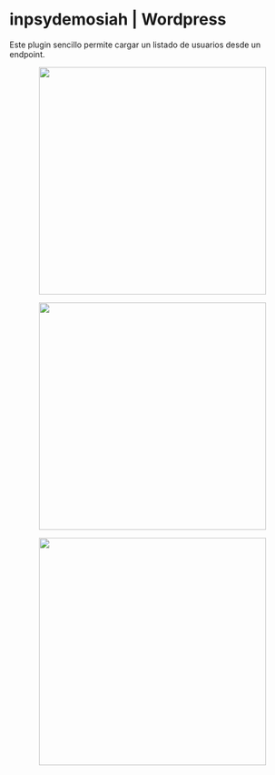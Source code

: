 # inpsydemosiah | Wordpress
Este plugin sencillo permite cargar un listado de usuarios desde un endpoint.
<p align="center"><img src="https://imgur.com/wXRWgif" width="400"></p>
<p align="center"><img src="https://imgur.com/wla3lDF" width="400"></p>
<p align="center"><img src="https://imgur.com/d0ozur8" width="400"></p>
